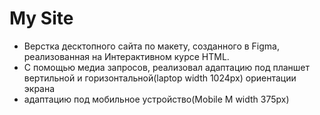 # My Site
- Верстка десктопного сайта по макету, созданного в Figma, реализованная на Интерактивном курсе HTML.
- С помощью медиа запросов, реализовал адаптацию под планшет вертильной и горизонтальной(laptop width 1024px) ориентации экрана 
- адаптацию под мобильное устройство(Mobile M width 375px)
